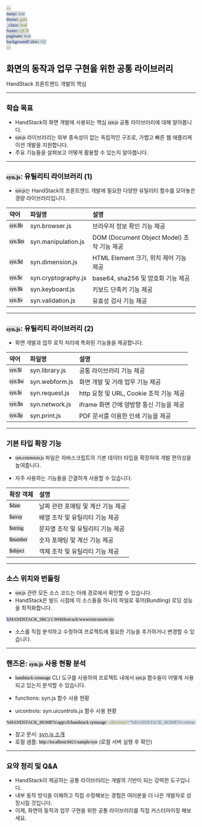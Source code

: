 ```yaml
---
marp: true
theme: gaia
_class: lead
footer: QCN
paginate: true
backgroundColor: #fff
---
```


<style>
:root {
  font-family: Pretendard;
  --border-color: #303030;
  --text-color: #0a0a0a;
  --bg-color-alt: #dadada;
  --mark-background: #ffef92;
}

h1 {
  border-bottom: none;
  font-size: 1.6em;
}

h2 {
  border-bottom: none;
  font-size: 1.3em;
}

h3 {
  font-size: 1.1em;
}

h4 {
  font-size: 1.05em;
}

h5 {
  font-size: 1em;
}

h6 {
  font-size: 0.9em;
}

h1,
h2,
h3,
h4,
h5,
h6 {
  color: var(--text-color);
}

code:not([class*="language-"]) {
  font-family: D2Coding;
  color: #000;
  vertical-align: text-bottom;
  background-color: rgba(100, 100, 100, 0.2);
}

section {
  padding: 1rem;
  border-bottom: 1px solid #000;
  background-image: linear-gradient(to bottom right, #f7f7f7 0%, #d3d3d3 100%);
}

section > h2 {
  border-bottom: 4px solid #17344f;
}

section table {
    margin: auto;
    margin-top: 1rem;
    font-size: 28px;
}

section::after {
  font-size: 0.75em;
  content: attr(data-marpit-pagination) " / " attr(data-marpit-pagination-total);
}

img[alt~="center"] {
  display: block;
  margin: 0 auto;
}

blockquote {
  font-size: 26px;
  border-left: 8px solid var(--border-color);
  background: var(--bg-color-alt);
  margin: 0.5em;
  padding: 0.5em;
}

blockquote::before,
blockquote::after {
    content: '';
}

mark {
  background-color: var(--mark-background);
  padding: 0 2px 2px;
  border-radius: 4px;
  margin: 0 2px;
}

section.tinytext>p,
section.tinytext>ul,
section.tinytext>blockquote {
  font-size: 0.65em;
}
</style>

# 화면의 동작과 업무 구현을 위한 공통 라이브러리

HandStack 프론트엔드 개발의 핵심

---

## 학습 목표

- HandStack의 화면 개발에 사용되는 핵심 `syn.js` 공통 라이브러리에 대해 알아봅니다.
- `syn.js` 라이브러리는 외부 종속성이 없는 독립적인 구조로, 가볍고 빠른 웹 애플리케이션 개발을 지원합니다.
- 주요 기능들을 살펴보고 어떻게 활용할 수 있는지 알아봅니다.

---

## `syn.js`: 유틸리티 라이브러리 (1)

- `syn.js`는 HandStack의 프론트엔드 개발에 필요한 다양한 유틸리티 함수를 모아놓은 경량 라이브러리입니다.

| 약어 | 파일명 | 설명 |
| :--- | :--- | :--- |
| `syn.$b` | syn.browser.js | 브라우저 정보 확인 기능 제공 |
| `syn.$m` | syn.manipulation.js | DOM (Document Object Model) 조작 기능 제공 |
| `syn.$d` | syn.dimension.js | HTML Element 크기, 위치 제어 기능 제공 |
| `syn.$c` | syn.cryptography.js | base64, sha256 및 암호화 기능 제공 |
| `syn.$k` | syn.keyboard.js | 키보드 단축키 기능 제공 |
| `syn.$v` | syn.validation.js | 유효성 검사 기능 제공 |

---

## `syn.js`: 유틸리티 라이브러리 (2)

- 화면 개발과 업무 로직 처리에 특화된 기능들을 제공합니다.

| 약어 | 파일명 | 설명 |
| :--- | :--- | :--- |
| `syn.$l` | syn.library.js | 공통 라이브러리 기능 제공 |
| `syn.$w` | syn.webform.js | 화면 개발 및 거래 업무 기능 제공 |
| `syn.$r` | syn.request.js | http 요청 및 URL, Cookie 조작 기능 제공 |
| `syn.$n` | syn.network.js | iframe 화면 간에 양방향 통신 기능을 제공 |
| `syn.$p` | syn.print.js | PDF 문서를 이용한 인쇄 기능을 제공 |

---

## 기본 타입 확장 기능

- `syn.extension.js` 파일은 자바스크립트의 기본 데이터 타입을 확장하여 개발 편의성을 높여줍니다.

- 자주 사용하는 기능들을 간결하게 사용할 수 있습니다.

| 확장 객체 | 설명 |
| :--- | :--- |
| `$date` | 날짜 관련 포매팅 및 계산 기능 제공 |
| `$array` | 배열 조작 및 유틸리티 기능 제공 |
| `$string` | 문자열 조작 및 유틸리티 기능 제공 |
| `$number` | 숫자 포매팅 및 계산 기능 제공 |
| `$object` | 객체 조작 및 유틸리티 기능 제공 |

---

## 소스 위치와 번들링

- `syn.js` 관련 모든 소스 코드는 아래 경로에서 확인할 수 있습니다.
- HandStack은 빌드 시점에 이 소스들을 하나의 파일로 묶어(Bundling) 로딩 성능을 최적화합니다.

```bash
$(HANDSTACK_SRC)/1.WebHost/ack/wwwroot/assets/src
```

- 소스를 직접 분석하고 수정하여 프로젝트에 필요한 기능을 추가하거나 변경할 수 있습니다.

---

## 핸즈온: `syn.js` 사용 현황 분석

- `handstack synusage` CLI 도구를 사용하여 프로젝트 내에서 `syn.js` 함수들이 어떻게 사용되고 있는지 분석할 수 있습니다.

- functions: syn.js 함수 사용 현황
- uicontrols: syn.uicontrols.js 함수 사용 현황

```bash
%HANDSTACK_HOME%\app\cli\handstack synusage --directory="%HANDSTACK_HOME%\contracts\wwwroot\HDS" --value=functions
```

- 참고 문서: [syn.js 소개](https://handstack.kr/docs/startup/learning/syn/syn.js-소개)
- 로컬 샘플: `http://localhost:8421/sample/syn` (로컬 서버 실행 후 확인)

---

## 요약 정리 및 Q&A

- HandStack이 제공하는 공통 라이브러리는 개발의 기반이 되는 강력한 도구입니다.
- 내부 동작 방식을 이해하고 직접 수정해보는 경험은 여러분을 더 나은 개발자로 성장시킬 것입니다.
- 이제, 화면의 동작과 업무 구현을 위한 공통 라이브러리를 직접 커스터마이징 해보세요.

